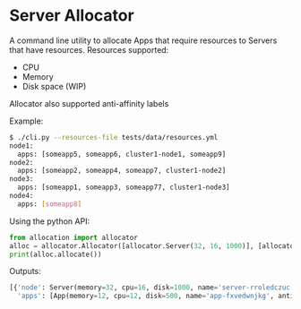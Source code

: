 # Server Allocator

A command line utility to allocate Apps that require resources to Servers that have resources.
Resources supported: 
 - CPU
 - Memory
 - Disk space (WIP)

Allocator also supported anti-affinity labels

Example:
```bash
$ ./cli.py --resources-file tests/data/resources.yml
node1:
  apps: [someapp5, someapp6, cluster1-node1, someapp9]
node2:
  apps: [someapp2, someapp4, someapp7, cluster1-node2]
node3:
  apps: [someapp1, someapp3, someapp77, cluster1-node3]
node4:
  apps: [someapp8]
```

Using the python API:
```python
from allocation import allocator
alloc = allocator.Allocator([allocator.Server(32, 16, 1000)], [allocator.App(12, 12, 500)])
print(alloc.allocate())
```
Outputs:
```python
[{'node': Server(memory=32, cpu=16, disk=1000, name='server-rroledczuc'), 
  'apps': [App(memory=12, cpu=12, disk=500, name='app-fxvedwnjkg', antiAffinityLabels=None)]}]
```
